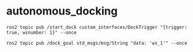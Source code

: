 # autonomous_docking

`ros2 topic pub /start_dock custom_interfaces/DockTrigger "{trigger: true, wsnumber: 1}" --once`

`ros2 topic pub /dock_goal std_msgs/msg/String "data: 'ws_1'" --once`
